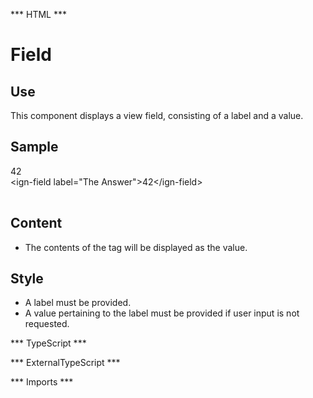 *** HTML ***
# Field

## Use
This component displays a view field, consisting of a label and a value. 

## Sample

<mat-tab-group>
    <mat-tab label="Component Sample">
        <div class="tab-height">
            <ign-field label="The Answer">42</ign-field>
        </div></mat-tab>
    <mat-tab label="HTML"><div class="tab-height">
        <table style="width:100%">
            &lt;ign-field label="The Answer"&gt;42&lt;/ign-field&gt;
        </table>
    </div></mat-tab>
</mat-tab-group>

## Content

* The contents of the tag will be displayed as the value.

## Style

* A label must be provided.
* A value pertaining to the label must be provided if user input is not requested.

*** TypeScript *** 

*** ExternalTypeScript ***

*** Imports ***